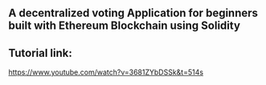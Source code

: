 ## A decentralized voting Application for beginners built with Ethereum Blockchain using Solidity

## Tutorial link:
https://www.youtube.com/watch?v=3681ZYbDSSk&t=514s

